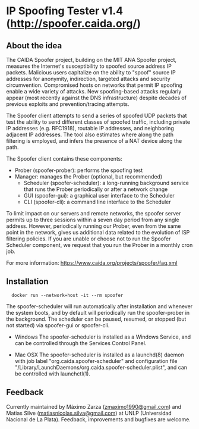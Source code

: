 
# IP Spoofing Tester v1.4 (http://spoofer.caida.org/)

## About the idea

The CAIDA Spoofer project, building on the MIT ANA Spoofer project,
measures the Internet's susceptibility to spoofed source address IP
packets.  Malicious users capitalize on the ability to "spoof"
source IP addresses for anonymity, indirection, targeted attacks and
security circumvention.  Compromised hosts on networks that permit
IP spoofing enable a wide variety of attacks.  New spoofing-based
attacks regularly appear (most recently against the DNS
infrastructure) despite decades of previous exploits and
prevention/tracing attempts.

The Spoofer client attempts to send a series of spoofed UDP packets
that test the ability to send different classes of spoofed traffic,
including private IP addresses (e.g. RFC1918), routable IP
addresses, and neighboring adjacent IP addresses.  The tool also
estimates where along the path filtering is employed, and infers the
presence of a NAT device along the path.

The Spoofer client contains these components:
* Prober (spoofer-prober): performs the spoofing test
* Manager: manages the Prober (optional, but recommended)
  - Scheduler (spoofer-scheduler): a long-running background service
    that runs the Prober periodically or after a network change
  - GUI (spoofer-gui): a graphical user interface to the Scheduler
  - CLI (spoofer-cli): a command line interface to the Scheduler

To limit impact on our servers and remote networks, the spoofer
server permits up to three sessions within a seven day period from
any single address.  However, periodically running our Prober, even
from the same point in the network, gives us additional data related
to the evolution of ISP filtering policies.  If you are unable or
choose not to run the Spoofer Scheduler component, we request that
you run the Prober in a monthly cron job.

For more information: https://www.caida.org/projects/spoofer/faq.xml


## Installation

```
  docker run --network=host -it --rm spoofer
```
The spoofer-scheduler will run automatically after installation and
whenever the system boots, and by default will periodically run the
spoofer-prober in the background.  The scheduler can be paused, resumed,
or stopped (but not started) via spoofer-gui or spoofer-cli.

* Windows
  The spoofer-scheduler is installed as a Windows Service, and
  can be controlled through the Services Control Panel.

* Mac OSX
  The spoofer-scheduler is installed as a launchd(8) daemon with
  job label "org.caida.spoofer-scheduler" and configuration file
  "/Library/LaunchDaemons/org.caida.spoofer-scheduler.plist", and
  can be controlled with launchctl(1).


## Feedback

Currently maintained by Máximo Zarza (zmaximo1990@gmail.com) and Matias Silve (matiasnicolas.silva@gmail.com)
at UNLP (Universidad Nacional de La Plata).
Feedback, improvements and bugfixes are welcome.
